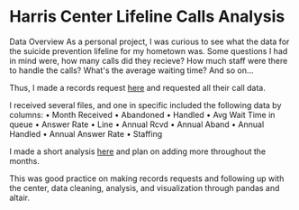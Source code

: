 # Harris Center Lifeline Calls Analysis

Data Overview
As a personal project, I was curious to see what the data for the suicide prevention lifeline for my hometown was. Some questions I had in mind were, how many calls did they recieve? How much staff were there to handle the calls? What's the average waiting time? And so on...

Thus, I made a records request [here](https://www.theharriscenter.org/Public-Information-Request) and requested all their call data.

I received several files, and one in specific included the following data by columns:
• Month	Received
• Abandoned
• Handled
• Avg Wait Time in queue
• Answer Rate
• Line
• Annual Rcvd
• Annual Aband
• Annual Handled
• Annual Answer Rate
• Staffing

I made a short analysis [here](https://github.com/dv7jose/Harris-Center-Lifeline-Calls-Analysis/blob/main/Harris_Center_Analysis.ipynb) and plan on adding more throughout the months.

This was good practice on making records requests and following up with the center, data cleaning, analysis, and visualization through pandas and altair.


